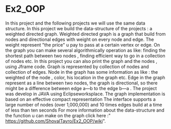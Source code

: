 # Ex2_OOP
In this project and the following projects we will use the same data structure.
In this project  we build the data-structure of the projects :  a weighted directed graph.
Weighted directed graph is a graph that build from nodes and directional edges with weight on every node and edge. 
The weight represent "the price" u pay to pass at a certain vertex or edge.
On the graph you can make several algorithmically operation as like: finding the shortest path between two nodes , finding efficient way to go in a collection of nodes etc.
In this project you can also print the graph and the nodes , using Jframe code.
Graph is represented by collection of nodes and collection of edges.
Node in the graph has some information as like : the weighted of the node , color, his location in the graph etc.
Edge in the graph represent as a line between two nodes, the graph is directional, so there might be a difference between edge a—b to the edge b—a .
The project was develop in JAVA  using Eclipseworksplace.
The graph implementation is based on an  effective compact representation
The interface supports a large number of nodes (over 1,000,000) and 10 times edges  build at a time of less than ten seconds
For more information about  the data-structure and the function u can make on the graph click here :" https://github.com/ShovalTayro/Ex2_OOP/wiki".



